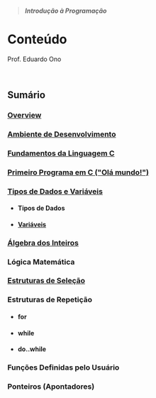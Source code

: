 > ##### Introdução à Programação

# Conteúdo

Prof. Eduardo Ono

<br>

## Sumário

### [Overview](./00-overview/README.md)

### [Ambiente de Desenvolvimento](./01-ambiente-de-desenvolvimento/README.md)

### [Fundamentos da Linguagem C](./02-fundamentos/README.md)

### [Primeiro Programa em C ("Olá mundo!")](./03-primeiro-programa-em-c/README.md)

### [Tipos de Dados e Variáveis](./04-tipos-de-dados-e-variaveis/README.md)

* #### Tipos de Dados

* #### [Variáveis](./04-tipos-de-dados-e-variaveis/variaveis/README.md)

### [Álgebra dos Inteiros](./05-algebra-dos-inteiros/README.md)

### Lógica Matemática

### [Estruturas de Seleção](./07-estruturas-de-selecao/README.md)

### Estruturas de Repetição

* #### for

* #### while

* #### do..while

### Funções Definidas pelo Usuário

### Ponteiros (Apontadores)

<br>
